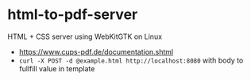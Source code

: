 # html-to-pdf-server
HTML + CSS server using WebKitGTK on Linux

- https://www.cups-pdf.de/documentation.shtml
- `curl -X POST -d @example.html http://localhost:8080` with body to fullfill value in template
